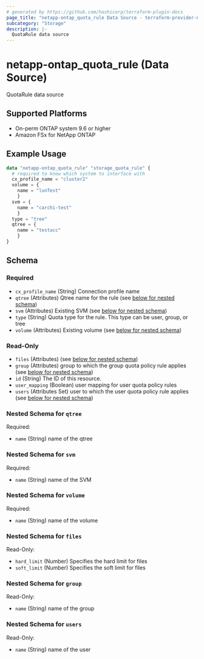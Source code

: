 ```yaml
---
# generated by https://github.com/hashicorp/terraform-plugin-docs
page_title: "netapp-ontap_quota_rule Data Source - terraform-provider-netapp-ontap"
subcategory: "Storage"
description: |-
  QuotaRule data source
---
```


# netapp-ontap_quota_rule (Data Source)

QuotaRule data source

## Supported Platforms
* On-perm ONTAP system 9.6 or higher
* Amazon FSx for NetApp ONTAP

## Example Usage
```terraform
data "netapp-ontap_quota_rule" "storage_quota_rule" {
  # required to know which system to interface with
  cx_profile_name = "cluster2"
  volume = {
    name = "lunTest"
    }
  svm = {
    name = "carchi-test"
    }
  type = "tree"
  qtree = {
    name = "testacc"
    }
}
```

<!-- schema generated by tfplugindocs -->
## Schema

### Required

- `cx_profile_name` (String) Connection profile name
- `qtree` (Attributes) Qtree name for the rule (see [below for nested schema](#nestedatt--qtree))
- `svm` (Attributes) Existing SVM (see [below for nested schema](#nestedatt--svm))
- `type` (String) Quota type for the rule. This type can be user, group, or tree
- `volume` (Attributes) Existing volume (see [below for nested schema](#nestedatt--volume))

### Read-Only

- `files` (Attributes) (see [below for nested schema](#nestedatt--files))
- `group` (Attributes) group to which the group quota policy rule applies (see [below for nested schema](#nestedatt--group))
- `id` (String) The ID of this resource.
- `user_mapping` (Boolean) user mapping for user quota policy rules
- `users` (Attributes Set) user to which the user quota policy rule applies (see [below for nested schema](#nestedatt--users))

<a id="nestedatt--qtree"></a>
### Nested Schema for `qtree`

Required:

- `name` (String) name of the qtree


<a id="nestedatt--svm"></a>
### Nested Schema for `svm`

Required:

- `name` (String) name of the SVM


<a id="nestedatt--volume"></a>
### Nested Schema for `volume`

Required:

- `name` (String) name of the volume


<a id="nestedatt--files"></a>
### Nested Schema for `files`

Read-Only:

- `hard_limit` (Number) Specifies the hard limit for files
- `soft_limit` (Number) Specifies the soft limit for files


<a id="nestedatt--group"></a>
### Nested Schema for `group`

Read-Only:

- `name` (String) name of the group


<a id="nestedatt--users"></a>
### Nested Schema for `users`

Read-Only:

- `name` (String) name of the user

